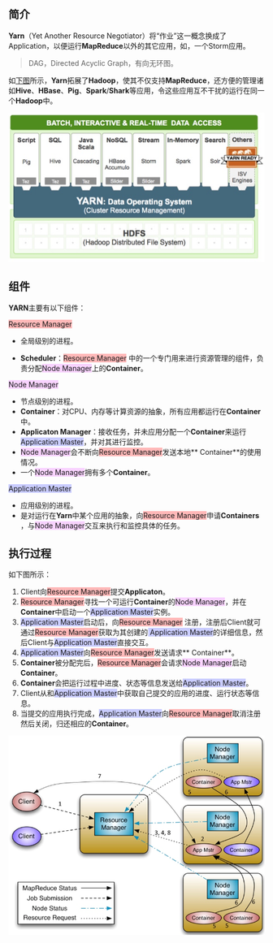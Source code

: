 ## 简介

**Yarn**（Yet Another Resource Negotiator）将“作业”这一概念换成了Application，以便运行**MapReduce**以外的其它应用，如，一个Storm应用。

> DAG，Directed Acyclic Graph，有向无环图。

如[下图](https://blog.csdn.net/suifeng3051/article/details/49486927)所示，**Yarn**拓展了**Hadoop**，使其不仅支持**MapReduce**，还方便的管理诸如**Hive**、**HBase**、**Pig**、**Spark**/**Shark**等应用，令这些应用互不干扰的运行在同一个**Hadoop**中。

![](../images/9/yarn-function.png)



## 组件

**YARN**主要有以下组件：

<span style=background:#ffb8b8>Resource Manager</span>

- 全局级别的进程。

- **Scheduler**：<span style=background:#ffb8b8>Resource Manager</span>
  中的一个专门用来进行资源管理的组件，负责分配<span style=background:#f8d2ff>Node Manager</span>上的**Container**。

<span style=background:#f8d2ff>Node Manager</span>

- 节点级别的进程。
- **Container**：对CPU、内存等计算资源的抽象，所有应用都运行在**Container**中。
- **Applicaton Manager**：接收任务，并未应用分配一个**Container**来运行<span style=background:#c9ccff>Application Master</span>，并对其进行监控。
- <span style=background:#f8d2ff>Node Manager</span>会不断向<span style=background:#ffb8b8>Resource Manager</span>发送本地**
  Container**的使用情况。
- 一个<span style=background:#f8d2ff>Node Manager</span>拥有多个**Container**。

<span style=background:#c9ccff>Application Master</span>

- 应用级别的进程。
- 是对运行在**Yarn**中某个应用的抽象，向<span style=background:#ffb8b8>Resource Manager</span>申请**Containers**
  ，与<span style=background:#f8d2ff>Node Manager</span>交互来执行和监控具体的任务。



## 执行过程

如下图所示：

1. Client向<span style=background:#ffb8b8>Resource Manager</span>提交**Applicaton**。
2. <span style=background:#ffb8b8>Resource Manager</span>寻找一个可运行**Container**的<span style=background:#f8d2ff>Node
   Manager</span>，并在**Container**中启动一个<span style=background:#c9ccff>Application Master</span>实例。
3. <span style=background:#c9ccff>Application Master</span>启动后，向<span style=background:#ffb8b8>Resource Manager</span>
   注册，注册后Client就可通过<span style=background:#ffb8b8>Resource Manager</span>获取为其创建的<span style=background:#c9ccff>
   Application Master</span>的详细信息，然后Client与<span style=background:#c9ccff>Application Master</span>直接交互。
4. <span style=background:#c9ccff>Application Master</span>向<span style=background:#ffb8b8>Resource Manager</span>发送请求**
   Container**。
5. **Container**被分配完后，<span style=background:#ffb8b8>Resource Manager</span>会请求<span style=background:#f8d2ff>Node
   Manager</span>启动**Container**。
6. **Container**会把运行过程中进度、状态等信息发送给<span style=background:#c9ccff>Application Master</span>。
7. Client从和<span style=background:#c9ccff>Application Master</span>中获取自己提交的应用的进度、运行状态等信息。
8. 当提交的应用执行完成，<span style=background:#c9ccff>Application Master</span>向<span style=background:#ffb8b8>Resource
   Manager</span>取消注册然后关闭，归还相应的**Container**。

![](../images/9/yarn-node.png)

